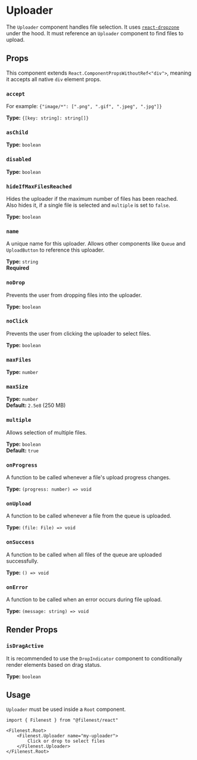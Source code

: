 # Uploader

The `Uploader` component handles file selection.
It uses [`react-dropzone`](https://react-dropzone.js.org/) under the hood.
It must reference an `Uploader` component to find files to upload.

## Props

This component extends `React.ComponentPropsWithoutRef<"div">`, meaning it accepts all native `div` element props.

### `accept`
For example: `{"image/*": [".png", ".gif", ".jpeg", ".jpg"]}`

**Type:** `{[key: string]: string[]}`

### `asChild`

**Type:** `boolean`

### `disabled`

**Type:** `boolean`

### `hideIfMaxFilesReached`
Hides the uploader if the maximum number of files has been reached.  
Also hides it, if a single file is selected and `multiple` is set to `false`.

**Type:** `boolean`

### `name`
A unique name for this uploader. Allows other components like `Queue` and `UploadButton` to reference this uploader.

**Type:** `string`  
**Required**

### `noDrop`
Prevents the user from dropping files into the uploader.

**Type:** `boolean`

### `noClick`
Prevents the user from clicking the uploader to select files.

**Type:** `boolean`

### `maxFiles`

**Type:** `number`

### `maxSize`

**Type:** `number`  
**Default:** `2.5e8` (250 MB)

### `multiple`
Allows selection of multiple files.

**Type:** `boolean`  
**Default:** `true`

### `onProgress`
A function to be called whenever a file's upload progress changes.

**Type:** `(progress: number) => void`

### `onUpload`
A function to be called whenever a file from the queue is uploaded.

**Type:** `(file: File) => void`

### `onSuccess`
A function to be called when all files of the queue are uploaded successfully.

**Type:** `() => void`

### `onError`
A function to be called when an error occurs during file upload.

**Type:** `(message: string) => void`

## Render Props

### `isDragActive`
It is recommended to use the `DropIndicator` component to conditionally
render elements based on drag status.

**Type:** `boolean`

## Usage

`Uploader` must be used inside a `Root` component.

```tsx
import { Filenest } from "@filenest/react"

<Filenest.Root>
    <Filenest.Uploader name="my-uploader">
        Click or drop to select files
    </Filenest.Uploader>
</Filenest.Root>
```
